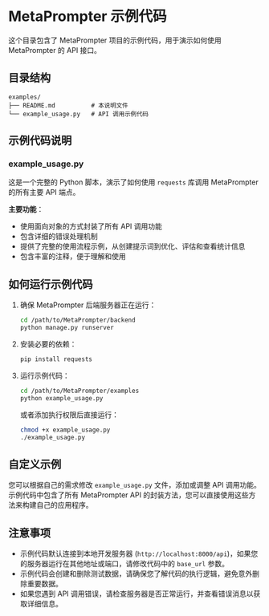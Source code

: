 # MetaPrompter 示例代码

这个目录包含了 MetaPrompter 项目的示例代码，用于演示如何使用 MetaPrompter 的 API 接口。

## 目录结构

```
examples/
├── README.md          # 本说明文件
└── example_usage.py   # API 调用示例代码
```

## 示例代码说明

### example_usage.py

这是一个完整的 Python 脚本，演示了如何使用 `requests` 库调用 MetaPrompter 的所有主要 API 端点。

**主要功能**：
- 使用面向对象的方式封装了所有 API 调用功能
- 包含详细的错误处理机制
- 提供了完整的使用流程示例，从创建提示词到优化、评估和查看统计信息
- 包含丰富的注释，便于理解和使用

## 如何运行示例代码

1. 确保 MetaPrompter 后端服务器正在运行：
   ```bash
   cd /path/to/MetaPrompter/backend
   python manage.py runserver
   ```

2. 安装必要的依赖：
   ```bash
   pip install requests
   ```

3. 运行示例代码：
   ```bash
   cd /path/to/MetaPrompter/examples
   python example_usage.py
   ```

   或者添加执行权限后直接运行：
   ```bash
   chmod +x example_usage.py
   ./example_usage.py
   ```

## 自定义示例

您可以根据自己的需求修改 `example_usage.py` 文件，添加或调整 API 调用功能。示例代码中包含了所有 MetaPrompter API 的封装方法，您可以直接使用这些方法来构建自己的应用程序。

## 注意事项

- 示例代码默认连接到本地开发服务器 (`http://localhost:8000/api`)，如果您的服务器运行在其他地址或端口，请修改代码中的 `base_url` 参数。
- 示例代码会创建和删除测试数据，请确保您了解代码的执行逻辑，避免意外删除重要数据。
- 如果您遇到 API 调用错误，请检查服务器是否正常运行，并查看错误消息以获取详细信息。